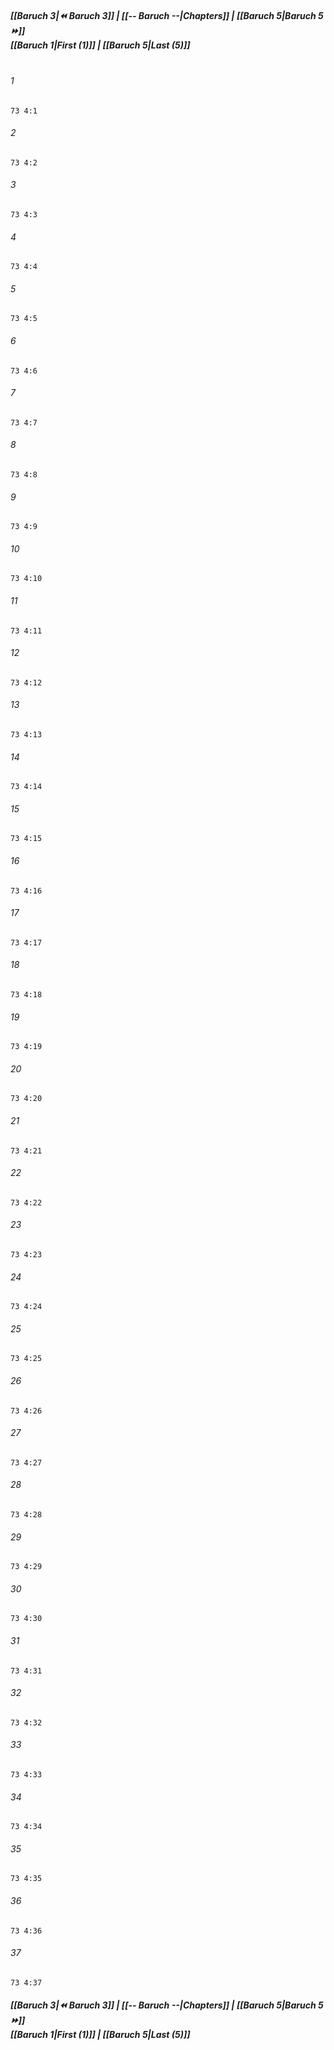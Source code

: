 
##### **[[Baruch 3|⏪ Baruch 3]] | [[-- Baruch --|Chapters]] | [[Baruch 5|Baruch 5 ⏩]]**<br>**[[Baruch 1|First (1)]] | [[Baruch 5|Last (5)]]**<br><br>

###### 1
``` verse
73 4:1
```
###### 2
``` verse
73 4:2
```
###### 3
``` verse
73 4:3
```
###### 4
``` verse
73 4:4
```
###### 5
``` verse
73 4:5
```
###### 6
``` verse
73 4:6
```
###### 7
``` verse
73 4:7
```
###### 8
``` verse
73 4:8
```
###### 9
``` verse
73 4:9
```
###### 10
``` verse
73 4:10
```
###### 11
``` verse
73 4:11
```
###### 12
``` verse
73 4:12
```
###### 13
``` verse
73 4:13
```
###### 14
``` verse
73 4:14
```
###### 15
``` verse
73 4:15
```
###### 16
``` verse
73 4:16
```
###### 17
``` verse
73 4:17
```
###### 18
``` verse
73 4:18
```
###### 19
``` verse
73 4:19
```
###### 20
``` verse
73 4:20
```
###### 21
``` verse
73 4:21
```
###### 22
``` verse
73 4:22
```
###### 23
``` verse
73 4:23
```
###### 24
``` verse
73 4:24
```
###### 25
``` verse
73 4:25
```
###### 26
``` verse
73 4:26
```
###### 27
``` verse
73 4:27
```
###### 28
``` verse
73 4:28
```
###### 29
``` verse
73 4:29
```
###### 30
``` verse
73 4:30
```
###### 31
``` verse
73 4:31
```
###### 32
``` verse
73 4:32
```
###### 33
``` verse
73 4:33
```
###### 34
``` verse
73 4:34
```
###### 35
``` verse
73 4:35
```
###### 36
``` verse
73 4:36
```
###### 37
``` verse
73 4:37
```

##### **[[Baruch 3|⏪ Baruch 3]] | [[-- Baruch --|Chapters]] | [[Baruch 5|Baruch 5 ⏩]]**<br>**[[Baruch 1|First (1)]] | [[Baruch 5|Last (5)]]**
